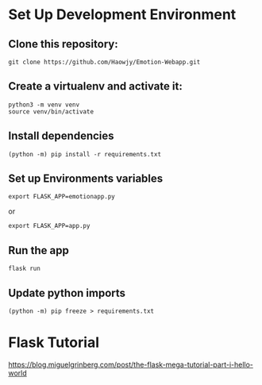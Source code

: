 # Set Up Development Environment

## Clone this repository:

    git clone https://github.com/Haowjy/Emotion-Webapp.git

## Create a virtualenv and activate it:

    python3 -m venv venv
    source venv/bin/activate

## Install dependencies

    (python -m) pip install -r requirements.txt

## Set up Environments variables

    export FLASK_APP=emotionapp.py
or

    export FLASK_APP=app.py

## Run the app

    flask run

## Update python imports

    (python -m) pip freeze > requirements.txt

# Flask Tutorial
https://blog.miguelgrinberg.com/post/the-flask-mega-tutorial-part-i-hello-world